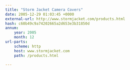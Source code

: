 ```yaml
---
title: "Storm Jacket Camera Covers"
date: 2005-12-29 01:03:45 +0000
external-url: http://www.stormjacket.com/products.html
hash: c60b49c9a74202665a2d653e3b31850d
annum:
    year: 2005
    month: 12
url-parts:
    scheme: http
    host: www.stormjacket.com
    path: /products.html

---
```



